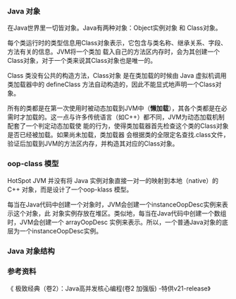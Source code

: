 ### Java 对象

在Java世界里一切皆对象。Java有两种对象：Object实例对象 和 Class对象。

每个类运行时的类型信息用Class对象表示，它包含与类名称、继承关系、字段、方法有关的信息。JVM将一个类加 载入自己的方法区内存时，会为其创建一个Class对象，对于一个类来说其Class对象也是唯一的。 

Class 类没有公共的构造方法，Class对象 是在类加载的时候由 Java 虚拟机调用类加载器中的 defineClass 方法自动构造的，因此不能显式地声明一个Class对象。 

所有的类都是在第一次使用时被动态加载到JVM中（**懒加载**），其各个类都是在必需时才加载的。这一点与许多传统语言（如C++）都不同，JVM为动态加载机制配套了一个判定动态加载使 能的行为，使得类加载器首先检查这个类的Class对象是否已经被加载。如果尚未加载，类加载器 会根据类的全限定名查找.class文件，验证后加载到JVM的方法区内存，并构造其对应的Class对象。





### oop-class 模型

HotSpot JVM 并没有将 Java 实例对象直接一对一的映射到本地（native）的 C++ 对象，而是设计了一个oop-klass 模型。

每当在Java代码中创建一个对象时，JVM会创建一个instanceOopDesc实例来表示这个对象，此 对象实例存放在堆区。类似地，每当在Java代码中创建一个数组时，JVM会创建一个 arrayOopDesc 实例来表示。所以，一个普通Java对象的底层为一个instanceOopDesc实例。





### Java 对象结构







### 参考资料

《 极致经典（卷2）：Java高并发核心编程(卷2 加强版) -特供v21-release》